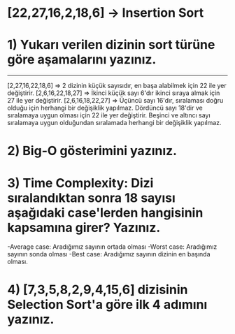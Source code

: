 # [22,27,16,2,18,6] -> Insertion Sort

# 1) Yukarı verilen dizinin sort türüne göre aşamalarını yazınız.
---
[2,27,16,22,18,6] => 2 dizinin küçük sayısıdır, en başa alabilmek için 22 ile yer değiştirir.
[2,6,16,22,18,27] => İkinci küçük sayı 6'dır ikinci sıraya almak için 27 ile yer değiştirir.
[2,6,16,18,22,27] => Üçüncü sayı 16'dır, sıralaması doğru olduğu için herhangi bir değişiklik yapılmaz. Dördüncü sayı 18'dir ve sıralamaya uygun olması için 22 ile yer değiştirir. Beşinci ve altıncı sayı sıralamaya uygun olduğundan sıralamada herhangi bir değişiklik yapılmaz.

# 2) Big-O gösterimini yazınız.


# 3) Time Complexity: Dizi sıralandıktan sonra 18 sayısı aşağıdaki case'lerden hangisinin kapsamına girer? Yazınız.

  -Average case: Aradığımız sayının ortada olması
  -Worst case: Aradığımız sayının sonda olması
  -Best case: Aradığımız sayının dizinin en başında olması.

# 4) [7,3,5,8,2,9,4,15,6] dizisinin Selection Sort'a göre ilk 4 adımını yazınız.
